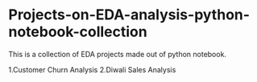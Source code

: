 # Projects-on-EDA-analysis-python-notebook-collection
This is a collection of EDA projects made out of python notebook.

1.Customer Churn Analysis
2.Diwali Sales Analysis
